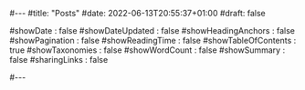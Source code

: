 #---
#title: "Posts"
#date: 2022-06-13T20:55:37+01:00
#draft: false

#showDate : false
#showDateUpdated : false
#showHeadingAnchors : false
#showPagination : false
#showReadingTime : false
#showTableOfContents : true
#showTaxonomies : false 
#showWordCount : false
#showSummary : false
#sharingLinks : false

#---
